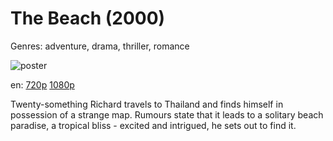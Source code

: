 # The Beach (2000)

Genres: adventure, drama, thriller, romance

![poster](http://image.tmdb.org/t/p/w500/4VgPflOJMxlqOYpAqXCm5J6BkYm.jpg)

en:
  [720p](magnet:?xt=urn:btih:F89AB626DC827F067AF7A2B44F7766C924552D19&tr=udp://glotorrents.pw:6969/announce&tr=udp://tracker.opentrackr.org:1337/announce&tr=udp://torrent.gresille.org:80/announce&tr=udp://tracker.openbittorrent.com:80&tr=udp://tracker.coppersurfer.tk:6969&tr=udp://tracker.leechers-paradise.org:6969&tr=udp://p4p.arenabg.ch:1337&tr=udp://tracker.internetwarriors.net:1337)
  [1080p](magnet:?xt=urn:btih:2A567518BAE02345CFBFCAB379ED224A2FF5950E&tr=udp://glotorrents.pw:6969/announce&tr=udp://tracker.opentrackr.org:1337/announce&tr=udp://torrent.gresille.org:80/announce&tr=udp://tracker.openbittorrent.com:80&tr=udp://tracker.coppersurfer.tk:6969&tr=udp://tracker.leechers-paradise.org:6969&tr=udp://p4p.arenabg.ch:1337&tr=udp://tracker.internetwarriors.net:1337)
  


Twenty-something Richard travels to Thailand and finds himself in possession of a strange map. Rumours state that it leads to a solitary beach paradise, a tropical bliss - excited and intrigued, he sets out to find it.